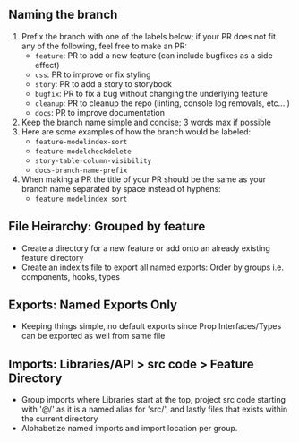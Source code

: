 ## Naming the branch
1. Prefix the branch with one of the labels below; if your PR does not fit any of the following, feel free to make an PR:
   - `feature`: PR to add a new feature (can include bugfixes as a side effect)
   - `css`: PR to improve or fix styling
   - `story`: PR to add a story to storybook
   - `bugfix`: PR to fix a bug without changing the underlying feature
   - `cleanup`: PR to cleanup the repo (linting, console log removals, etc... )
   - `docs`: PR to improve documentation
2. Keep the branch name simple and concise; 3 words max if possible
3. Here are some examples of how the branch would be labeled:
   - `feature-modelindex-sort`
   - `feature-modelcheckdelete`
   - `story-table-column-visibility`
   - `docs-branch-name-prefix`
4. When making a PR the title of your PR should be the same as your branch name separated by space instead of hyphens:
   - `feature modelindex sort`

## File Heirarchy: Grouped by feature

- Create a directory for a new feature or add onto an already existing feature directory
- Create an index.ts file to export all named exports: Order by groups i.e. components, hooks, types

## Exports: Named Exports Only

- Keeping things simple, no default exports since Prop Interfaces/Types can be exported as well from same file

## Imports: Libraries/API > src code > Feature Directory

- Group imports where Libraries start at the top, project src code starting with '@/' as it is a named alias for 'src/', and lastly files that exists within the current directory
- Alphabetize named imports and import location per group.
